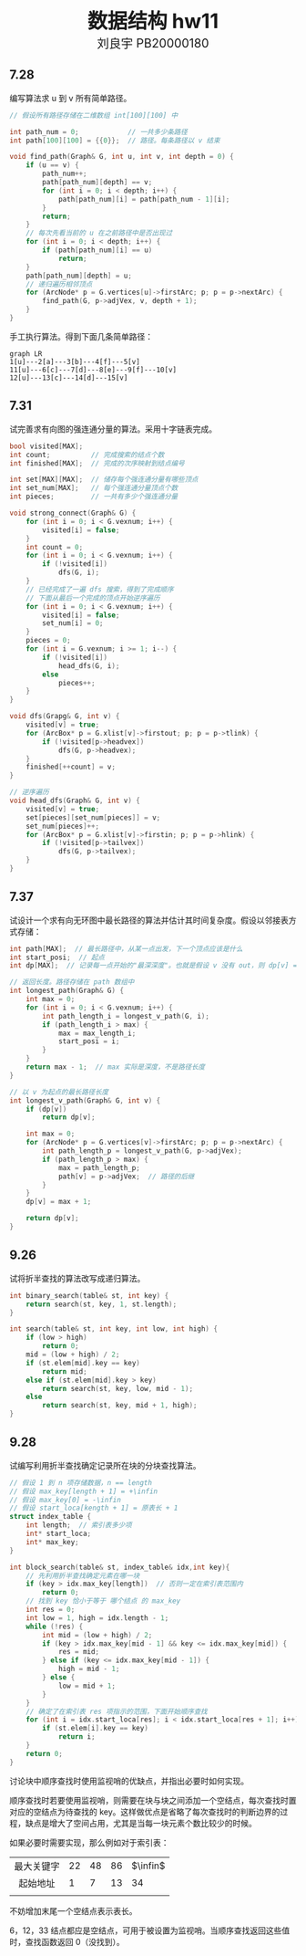 <div style="text-align:center;font-size:2.5em;font-weight:bold">数据结构 hw11</div>

<div style="text-align:center;font-size:1.5em">刘良宇 PB20000180</div>

## 7.28

编写算法求 u 到 v 所有简单路径。

```cpp
// 假设所有路径存储在二维数组 int[100][100] 中

int path_num = 0;            // 一共多少条路径
int path[100][100] = {{0}};  // 路径。每条路径以 v 结束

void find_path(Graph& G, int u, int v, int depth = 0) {
    if (u == v) {
        path_num++;
        path[path_num][depth] == v;
        for (int i = 0; i < depth; i++) {
            path[path_num][i] = path[path_num - 1][i];
        }
        return;
    }
    // 每次先看当前的 u 在之前路径中是否出现过
    for (int i = 0; i < depth; i++) {
        if (path[path_num][i] == u)
            return;
    }
    path[path_num][depth] = u;
    // 递归遍历相邻顶点
    for (ArcNode* p = G.vertices[u]->firstArc; p; p = p->nextArc) {
        find_path(G, p->adjVex, v, depth + 1);
    }
}
```

手工执行算法。得到下面几条简单路径：

```mermaid
graph LR
1[u]---2[a]---3[b]---4[f]---5[v]
11[u]---6[c]---7[d]---8[e]---9[f]---10[v]
12[u]---13[c]---14[d]---15[v]
```

## 7.31

试完善求有向图的强连通分量的算法。采用十字链表完成。

```cpp
bool visited[MAX];
int count;          // 完成搜索的结点个数
int finished[MAX];  // 完成的次序映射到结点编号

int set[MAX][MAX];  // 储存每个强连通分量有哪些顶点
int set_num[MAX];   // 每个强连通分量顶点个数
int pieces;         // 一共有多少个强连通分量

void strong_connect(Graph& G) {
    for (int i = 0; i < G.vexnum; i++) {
        visited[i] = false;
    }
    int count = 0;
    for (int i = 0; i < G.vexnum; i++) {
        if (!visited[i])
            dfs(G, i);
    }
    // 已经完成了一遍 dfs 搜索，得到了完成顺序
    // 下面从最后一个完成的顶点开始逆序遍历
    for (int i = 0; i < G.vexnum; i++) {
        visited[i] = false;
        set_num[i] = 0;
    }
    pieces = 0;
    for (int i = G.vexnum; i >= 1; i--) {
        if (!visited[i])
            head_dfs(G, i);
        else
            pieces++;
    }
}

void dfs(Grapg& G, int v) {
    visited[v] = true;
    for (ArcBox* p = G.xlist[v]->firstout; p; p = p->tlink) {
        if (!visited[p->headvex])
            dfs(G, p->headvex);
    }
    finished[++count] = v;
}

// 逆序遍历
void head_dfs(Graph& G, int v) {
    visited[v] = true;
    set[pieces][set_num[pieces]] = v;
    set_num[pieces]++;
    for (ArcBox* p = G.xlist[v]->firstin; p; p = p->hlink) {
        if (!visited[p->tailvex])
            dfs(G, p->tailvex);
    }
}
```

## 7.37

试设计一个求有向无环图中最长路径的算法并估计其时间复杂度。假设以邻接表方式存储：

```cpp
int path[MAX];  // 最长路径中，从某一点出发，下一个顶点应该是什么
int start_posi;  // 起点
int dp[MAX];  // 记录每一点开始的"最深深度"。也就是假设 v 没有 out，则 dp[v] = 1

// 返回长度。路径存储在 path 数组中
int longest_path(Graph& G) {
    int max = 0;
    for (int i = 0; i < G.vexnum; i++) {
        int path_length_i = longest_v_path(G, i);
        if (path_length_i > max) {
            max = max_length_i;
            start_posi = i;
        }
    }
    return max - 1;  // max 实际是深度，不是路径长度
}

// 以 v 为起点的最长路径长度
int longest_v_path(Graph& G, int v) {
    if (dp[v])
        return dp[v];

    int max = 0;
    for (ArcNode* p = G.vertices[v]->firstArc; p; p = p->nextArc) {
        int path_length_p = longest_v_path(G, p->adjVex);
        if (path_length_p > max) {
            max = path_length_p;
            path[v] = p->adjVex;  // 路径的后继
        }
    }
    dp[v] = max + 1;

    return dp[v];
}
```

## 9.26

试将折半查找的算法改写成递归算法。

```cpp
int binary_search(table& st, int key) {
    return search(st, key, 1, st.length);
}

int search(table& st, int key, int low, int high) {
    if (low > high)
        return 0;
    mid = (low + high) / 2;
    if (st.elem[mid].key == key)
        return mid;
    else if (st.elem[mid].key > key)
        return search(st, key, low, mid - 1);
    else
        return search(st, key, mid + 1, high);
}
```



## 9.28

试编写利用折半查找确定记录所在块的分块查找算法。

```cpp
// 假设 1 到 n 项存储数据，n == length
// 假设 max_key[length + 1] = +\infin
// 假设 max_key[0] = -\infin
// 假设 start_loca[kength + 1] = 原表长 + 1
struct index_table {
    int length;  // 索引表多少项
    int* start_loca;
    int* max_key;
}

int block_search(table& st, index_table& idx,int key){
    // 先利用折半查找确定元素在哪一块
    if (key > idx.max_key[length])  // 否则一定在索引表范围内
        return 0;
    // 找到 key 恰小于等于 哪个结点 的 max_key
    int res = 0;
    int low = 1, high = idx.length - 1;
    while (!res) {
        int mid = (low + high) / 2;
        if (key > idx.max_key[mid - 1] && key <= idx.max_key[mid]) {
            res = mid;
        } else if (key <= idx.max_key[mid - 1]) {
            high = mid - 1;
        } else {
            low = mid + 1;
        }
    }
    // 确定了在索引表 res 项指示的范围，下面开始顺序查找
    for (int i = idx.start_loca[res]; i < idx.start_loca[res + 1]; i++) {
        if (st.elem[i].key == key)
            return i;
    }
    return 0;
}
```



讨论块中顺序查找时使用监视哨的优缺点，并指出必要时如何实现。

顺序查找时若要使用监视哨，则需要在块与块之间添加一个空结点，每次查找时置对应的空结点为待查找的 key。这样做优点是省略了每次查找时的判断边界的过程，缺点是增大了空间占用，尤其是当每一块元素个数比较少的时候。

如果必要时需要实现，那么例如对于索引表：

|            |      |      |      |          |
| :--------: | ---- | ---- | ---- | -------- |
| 最大关键字 | 22   | 48   | 86   | $\infin$ |
|  起始地址  | 1    | 7    | 13   | 34       |
|            |      |      |      |          |

不妨增加末尾一个空结点表示表长。

6，12，33 结点都应是空结点，可用于被设置为监视哨。当顺序查找返回这些值时，查找函数返回 0（没找到）。
